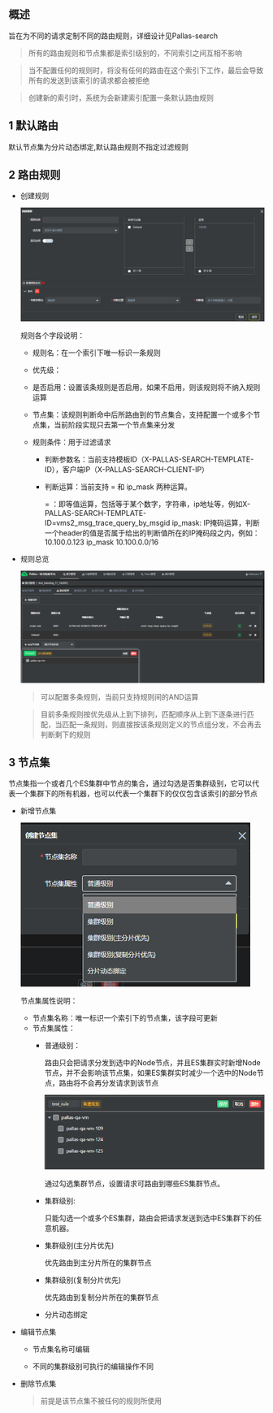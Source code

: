 ## 概述

旨在为不同的请求定制不同的路由规则，详细设计见Pallas-search

> 所有的路由规则和节点集都是索引级别的，不同索引之间互相不影响

> 当不配置任何的规则时，将没有任何的路由在这个索引下工作，最后会导致所有的发送到该索引的请求都会被拒绝

> 创建新的索引时，系统为会新建索引配置一条默认路由规则

## 1 默认路由

  默认节点集为分片动态绑定,默认路由规则不指定过滤规则
  
## 2 路由规则
  
  - 创建规则
  
     ![](image/createIndexrule.PNG)
     
      规则各个字段说明：
      
      -  规则名：在一个索引下唯一标识一条规则
      -  优先级：
      -  是否启用：设置该条规则是否启用，如果不启用，则该规则将不纳入规则运算
      -  节点集：该规则判断命中后所路由到的节点集合，支持配置一个或多个节点集，当前阶段实现只去第一个节点集来分发
      -  规则条件：用于过滤请求
      
         - 判断参数名：当前支持模板ID（X-PALLAS-SEARCH-TEMPLATE-ID），客户端IP（X-PALLAS-SEARCH-CLIENT-IP）
         - 判断运算：当前支持 = 和 ip_mask 两种运算。
         
            = ：即等值运算，包括等于某个数字，字符串，ip地址等，例如X-PALLAS-SEARCH-TEMPLATE-ID=vms2_msg_trace_query_by_msgid
            ip_mask: IP掩码运算，判断一个header的值是否属于给出的判断值所在的IP掩码段之内，例如：10.100.0.123 ip_mask 10.100.0.0/16
  
  -  规则总览
  
     ![](image/indexRouteRuleoverview.PNG)
  
       > 可以配置多条规则，当前只支持规则间的AND运算
       
       > 目前多条规则按优先级从上到下排列，匹配顺序从上到下逐条进行匹配，当匹配一条规则，则直接按该条规则定义的节点组分发，不会再去判断剩下的规则
  
## 3 节点集

  节点集指一个或者几个ES集群中节点的集合，通过勾选是否集群级别，它可以代表一个集群下的所有机器，也可以代表一个集群下的仅仅包含该索引的部分节点
  
  - 新增节点集
  
    ![](image/addIndexRouteRuleNodes.png)
    
    节点集属性说明：
    
      - 节点集名称：唯一标识一个索引下的节点集，该字段可更新
      - 节点集属性：
        - 普通级别：
        
          路由只会把请求分发到选中的Node节点，并且ES集群实时新增Node节点，并不会影响该节点集，如果ES集群实时减少一个选中的Node节点，路由将不会再分发请求到该节点
        
          ![](image/indexRouteRuleNormalNodes.PNG)
          
          通过勾选集群节点，设置请求可路由到哪些ES集群节点。
          
        - 集群级别:
        
          只能勾选一个或多个ES集群，路由会把请求发送到选中ES集群下的任意机器。

        - 集群级别(主分片优先)
          
          优先路由到主分片所在的集群节点
        
        - 集群级别(复制分片优先)
        
          优先路由到复制分片所在的集群节点
          
        - 分片动态绑定
  - 编辑节点集
    
    - 节点集名称可编辑
    
    - 不同的集群级别可执行的编辑操作不同
  
  - 删除节点集
  
    > 前提是该节点集不被任何的规则所使用